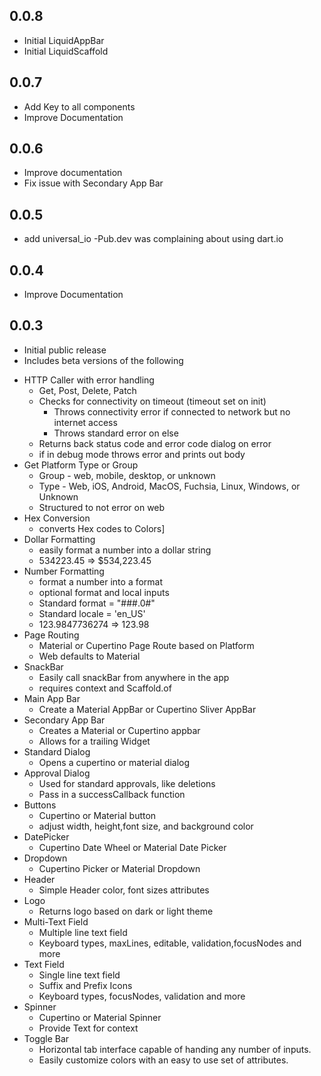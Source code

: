 ## 0.0.8
* Initial LiquidAppBar
* Initial LiquidScaffold

## 0.0.7
* Add Key to all components
* Improve Documentation

## 0.0.6
* Improve documentation
* Fix issue with Secondary App Bar

## 0.0.5
* add universal_io
    -Pub.dev was complaining about using dart.io

## 0.0.4
* Improve Documentation

## 0.0.3
* Initial public release
* Includes beta versions of the following
- HTTP Caller with error handling
    - Get, Post, Delete, Patch
    - Checks for connectivity on timeout (timeout set on init)
        - Throws connectivity error if connected to network but no internet access
        - Throws standard error on else
    - Returns back status code and error code dialog on error
    - if in debug mode throws error and prints out body
- Get Platform Type or Group
    - Group - web, mobile, desktop, or unknown
    - Type - Web, iOS, Android, MacOS, Fuchsia, Linux, Windows, or Unknown
    - Structured to not error on web
- Hex Conversion
    - converts Hex codes to Colors]
- Dollar Formatting
    - easily format a number into a dollar string
    - 534223.45 => $534,223.45
- Number Formatting
    - format a number into a format
    - optional format and local inputs
    - Standard format = "###.0#"
    - Standard locale = 'en_US'
    - 123.9847736274 => 123.98
- Page Routing
    - Material or Cupertino Page Route based on Platform
    - Web defaults to Material
- SnackBar
    - Easily call snackBar from anywhere in the app
    - requires context and Scaffold.of
- Main App Bar
    - Create a Material AppBar or Cupertino Sliver AppBar
- Secondary App Bar
    - Creates a Material or Cupertino appbar
    - Allows for a trailing Widget
- Standard Dialog
    - Opens a cupertino or material dialog
- Approval Dialog
    - Used for standard approvals, like deletions
    - Pass in a successCallback function  
- Buttons
    - Cupertino or Material button
    - adjust width, height,font size, and background color
- DatePicker
    - Cupertino Date Wheel or Material Date Picker
- Dropdown
    - Cupertino Picker or Material Dropdown
- Header
    - Simple Header color, font sizes attributes
- Logo
    - Returns logo based on dark or light theme
- Multi-Text Field
    - Multiple line text field 
    - Keyboard types, maxLines, editable, validation,focusNodes and more
- Text Field
    - Single line text field
    - Suffix and Prefix Icons
    - Keyboard types, focusNodes, validation and more
- Spinner
    - Cupertino or Material Spinner
    - Provide Text for context
- Toggle Bar
    - Horizontal tab interface capable of handing any number of inputs. 
    - Easily customize colors with an easy to use set of attributes.
